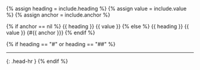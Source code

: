 <!-- LOCATION -->
<!-- _includes/components/ -->

<!-- INCLUDE -->
<!-- components/title.md -->

<!-- VARIABLES -->
<!-- heading:   {HEADING} | Example: ### -->
<!-- value:     {VALUE} | Example: Appium -->
<!-- anchor:    {VALUE} | Example: my-anchor -->


<!-- READ VARIABLES -->
{% assign heading = include.heading %}
{% assign value   = include.value %}
{% assign anchor  = include.anchor %}


<!-- MAIN CONTENT -->
{% if anchor == nil %}
{{ heading }} {{ value }}
{% else %}
{{ heading }} {{ value }} {#{{ anchor }}}
{% endif %}

{% if heading == "#" or heading == "##" %}
<hr>{: .head-hr }
{% endif %}

